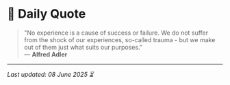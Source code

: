 # 📜 Daily Quote

> "No experience is a cause of success or failure. We do not suffer from the shock of our experiences, so-called trauma - but we make out of them just what suits our purposes."  
> — **Alfred Adler**

---

_Last updated: 08 June 2025 ⏳_
